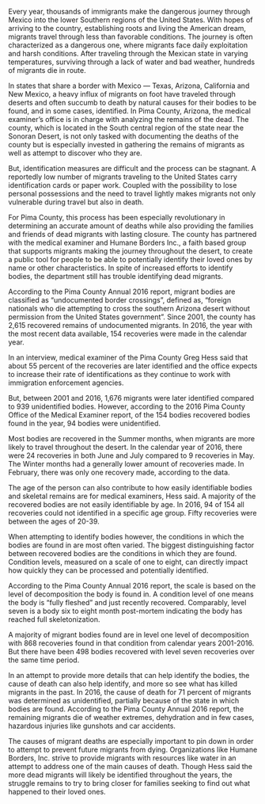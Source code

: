 Every year, thousands of immigrants make the dangerous journey through Mexico into the lower Southern regions of the United States. With hopes of arriving to the country, establishing roots and living the American dream, migrants travel through less than favorable conditions. The journey is often characterized as a dangerous one, where migrants face daily exploitation and harsh conditions. After traveling through the Mexican state in varying temperatures, surviving through a lack of water and bad weather, hundreds of migrants die in route. 

In states that share a border with Mexico — Texas, Arizona, California and New Mexico, a heavy influx of migrants on foot have traveled through deserts and often succumb to death by natural causes for their bodies to be found, and in some cases, identified. In Pima County, Arizona, the medical examiner’s office is in charge with analyzing the remains of the dead. The county, which is located in the South central region of the state near the Sonoran Desert, is not only tasked with documenting the deaths of the county but is especially invested in gathering the remains of migrants as well as attempt to discover who they are. 

But, identification measures are difficult and the process can be stagnant. A reportedly low number of migrants traveling to the United States carry identification cards or paper work. Coupled with the possibility to lose personal possessions and the need to travel lightly makes migrants not only vulnerable during travel but also in death. 

For Pima County, this process has been especially revolutionary in determining an accurate amount of deaths while also providing the families and friends of dead migrants with lasting closure. The county has partnered with the medical examiner and Humane Borders Inc., a faith based group that supports migrants making the journey throughout the desert, to create a public tool for people to be able to potentially identify their loved ones by name or other characteristics. In spite of increased efforts to identify bodies, the department still has trouble identifying dead migrants. 

According to the Pima County Annual 2016 report, migrant bodies are classified as “undocumented border crossings”, defined as, “foreign nationals who die attempting to cross the southern Arizona desert without permission from the United States government”. Since 2001, the county has 2,615 recovered remains of undocumented migrants. In 2016, the year with the most recent data available, 154 recoveries were made in the calendar year. 

In an interview, medical examiner of the Pima County Greg Hess said that about 55 percent of the recoveries are later identified and the office expects to increase their rate of identifications as they continue to work with immigration enforcement agencies. 

But, between 2001 and 2016, 1,676 migrants were later identified compared to 939 unidentified bodies. However, according to the 2016 Pima County Office of the Medical Examiner report, of the 154 bodies recovered bodies found in the year, 94 bodies were unidentified. 

Most bodies are recovered in the Summer months, when migrants are more likely to travel throughout the desert. In the calendar year of 2016, there were 24 recoveries in both June and July compared to 9 recoveries in May. The Winter months had a generally lower amount of recoveries made. In February, there was only one recovery made, according to the data. 

The age of the person can also contribute to how easily identifiable bodies and skeletal remains are for medical examiners, Hess said. A majority of the recovered bodies are not easily identifiable by age. In 2016, 94 of 154 all recoveries could not identified in a specific age group. Fifty recoveries were between the ages of 20-39. 

When attempting to identify bodies however, the conditions in which the bodies are found in are most often varied. The biggest distinguishing factor between recovered bodies are the conditions in which they are found. Condition levels, measured on a scale of one to eight, can directly impact how quickly they can be processed and potentially identified. 

According to the Pima County Annual 2016 report, the scale is based on the level of decomposition the body is found in. A condition level of one means the body is “fully fleshed” and just recently recovered. Comparably, level seven is a body six to eight month post-mortem indicating the body has reached full skeletonization. 

A majority of migrant  bodies found are in level one level of decomposition with 868 recoveries found in that condition from calendar years 2001-2016. But there have been 498 bodies recovered with level seven recoveries over the same time period.

In an attempt to provide more details that can help identify the bodies, the cause of death can also help identify, and more so see what has killed migrants in the past. In 2016, the cause of death for 71 percent of migrants was determined as unidentified, partially because of the state in which bodies are found. According to the  Pima County Annual 2016 report, the remaining migrants die of weather extremes, dehydration and in few cases, hazardous injuries like gunshots and car accidents. 

The causes of migrant deaths are especially important to pin down in order to attempt to prevent future migrants from dying. Organizations like Humane Borders, Inc. strive to provide migrants with resources like water in an attempt to address one of the main causes of death. Though Hess said the more dead migrants will likely be identified throughout the years, the struggle remains to try to bring closer for families seeking to find out what happened to their loved ones. 
